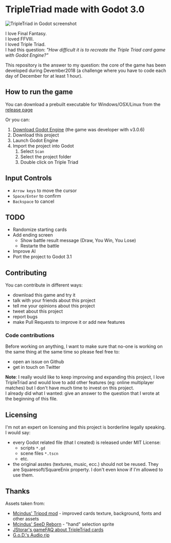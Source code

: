 # TripleTriad made with Godot 3.0

![TripleTriad in Godot screenshot](https://imgur.com/RwKigsz.jpg)

I love Final Fantasy.  
I loved FFVIII.  
I loved Triple Triad.  
I had this question: *"How difficult it is to recreate the Triple Triad card game with Godot Engine?"*

This repository is the answer to my question: the core of the game has been developed during Devember2018 (a challenge where
you have to code each day of December for at least 1 hour).

## How to run the game

You can download a prebuilt executable for Windows/OSX/Linux from the [release page](https://github.com/crystal-bit/triple-triad-godot/releases/latest)

Or you can:

1. [Download Godot Engine](https://godotengine.org/download/) (the game was developer with v3.0.6)
2. Download this project
3. Launch Godot Engine
4. Import the project into Godot
   1. Select `Scan`
   2. Select the project folder
   3. Double click on Triple Triad

## Input Controls

- `Arrow keys` to move the cursor
- `Space/Enter` to confirm
- `Backspace` to cancel

## TODO

- Randomize starting cards
- Add ending screen
  - Show battle result message (Draw, You Win, You Lose)
  - Restarte the battle
- Improve AI
- Port the project to Godot 3.1

## Contributing

You can contribute in different ways:

- download this game and try it
- talk with your friends about this project
- tell me your opinions about this project
- tweet about this project
- report bugs
- make Pull Requests to improve it or add new features

### Code contributions

Before working on anything, I want to make sure that no-one is working
on the same thing at the same time so please feel free to:

- open an issue on Github
- get in touch on Twitter 

**Note**: I really would like to keep improving and expanding this
project, I love TripleTriad and would love to add other features (eg: online multiplayer matches)
but I don't have much time to invest on this project.  
I already did what I wanted: give an answer to the question that I wrote at the beginning of this 
file. 

## Licensing

I'm not an expert on licensing and this project is borderline legally speaking. I would say:

- every Godot related file (that I created) is released under MIT License:
  - scripts `*.gd`
  - scene files `*.tscn`
  - etc.
- the original asstes (textures, music, ecc.) should not be reused. They are Squaresoft/SquareEnix property. I don't even know if I'm allowed to use them.

## Thanks

Assets taken from: 

- [Mcindus' Tripod mod](http://forums.qhimm.com/index.php?topic=15301.0) - improved cards texture, background, fonts and other assets
- [Mcindus' SeeD Reborn](http://forums.qhimm.com/index.php?topic=15320.0) - "hand" selection sprite
- [JStorar's gameFAQ about TripleTriad cards](https://gamefaqs.gamespot.com/pc/197342-final-fantasy-viii/faqs/4906)
- [G.o.D.'s Audio rip](http://spritedatabase.net/file/17746/Sounds)
